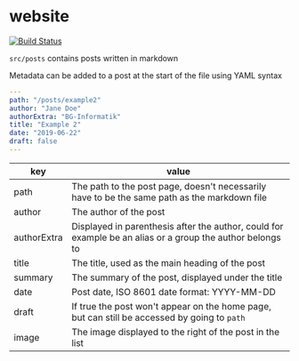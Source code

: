 # website

[![Build Status](https://travis-ci.org/bb-goettingen/website.svg?branch=master)](https://travis-ci.org/bb-goettingen/website)

`src/posts` contains posts written in markdown

Metadata can be added to a post at the start of the file using YAML syntax

```YAML
---
path: "/posts/example2"
author: "Jane Doe"
authorExtra: "BG-Informatik"
title: "Example 2"
date: "2019-06-22"
draft: false
---
```

key         | value
------------|------------------------------------------------------------------
path        | The path to the post page, doesn't necessarily have to be the same path as the markdown file
author      | The author of the post
authorExtra | Displayed in parenthesis after the author, could for example be an alias or a group the author belongs to
title       | The title, used as the main heading of the post
summary     | The summary of the post, displayed under the title
date        | Post date, ISO 8601 date format: YYYY-MM-DD
draft       | If true the post won't appear on the home page, but can still be accessed by going to `path`
image       | The image displayed to the right of the post in the list

